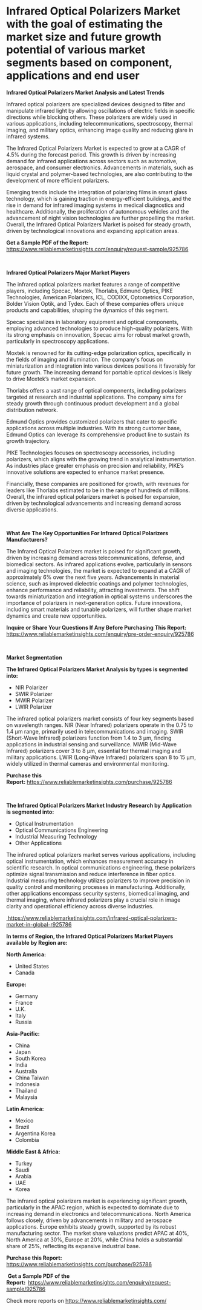 <p><h1>Infrared Optical Polarizers Market with the goal of estimating the market size and future growth potential of various market segments based on component, applications and end user</h1></p><p><strong>Infrared Optical Polarizers Market Analysis and Latest Trends</strong></p>
<p><p>Infrared optical polarizers are specialized devices designed to filter and manipulate infrared light by allowing oscillations of electric fields in specific directions while blocking others. These polarizers are widely used in various applications, including telecommunications, spectroscopy, thermal imaging, and military optics, enhancing image quality and reducing glare in infrared systems.</p><p>The Infrared Optical Polarizers Market is expected to grow at a CAGR of 4.5% during the forecast period. This growth is driven by increasing demand for infrared applications across sectors such as automotive, aerospace, and consumer electronics. Advancements in materials, such as liquid crystal and polymer-based technologies, are also contributing to the development of more efficient polarizers. </p><p>Emerging trends include the integration of polarizing films in smart glass technology, which is gaining traction in energy-efficient buildings, and the rise in demand for infrared imaging systems in medical diagnostics and healthcare. Additionally, the proliferation of autonomous vehicles and the advancement of night vision technologies are further propelling the market. Overall, the Infrared Optical Polarizers Market is poised for steady growth, driven by technological innovations and expanding application areas.</p></p>
<p><strong>Get a Sample PDF of the Report:&nbsp;</strong> <a href="https://www.reliablemarketinsights.com/enquiry/request-sample/925786?utm_campaign=2564&utm_medium=2&utm_source=Github&utm_content=ia&utm_term=24032025&utm_id=infrared-optical-polarizers">https://www.reliablemarketinsights.com/enquiry/request-sample/925786</a></p>
<p>&nbsp;</p>
<p><strong>Infrared Optical Polarizers Major Market Players</strong></p>
<p><p>The infrared optical polarizers market features a range of competitive players, including Specac, Moxtek, Thorlabs, Edmund Optics, PIKE Technologies, American Polarizers, ICL, CODIXX, Optometrics Corporation, Bolder Vision Optik, and Tydex. Each of these companies offers unique products and capabilities, shaping the dynamics of this segment.</p><p>Specac specializes in laboratory equipment and optical components, employing advanced technologies to produce high-quality polarizers. With its strong emphasis on innovation, Specac aims for robust market growth, particularly in spectroscopy applications.</p><p>Moxtek is renowned for its cutting-edge polarization optics, specifically in the fields of imaging and illumination. The company's focus on miniaturization and integration into various devices positions it favorably for future growth. The increasing demand for portable optical devices is likely to drive Moxtek’s market expansion.</p><p>Thorlabs offers a vast range of optical components, including polarizers targeted at research and industrial applications. The company aims for steady growth through continuous product development and a global distribution network.</p><p>Edmund Optics provides customized polarizers that cater to specific applications across multiple industries. With its strong customer base, Edmund Optics can leverage its comprehensive product line to sustain its growth trajectory.</p><p>PIKE Technologies focuses on spectroscopy accessories, including polarizers, which aligns with the growing trend in analytical instrumentation. As industries place greater emphasis on precision and reliability, PIKE’s innovative solutions are expected to enhance market presence.</p><p>Financially, these companies are positioned for growth, with revenues for leaders like Thorlabs estimated to be in the range of hundreds of millions. Overall, the infrared optical polarizers market is poised for expansion, driven by technological advancements and increasing demand across diverse applications.</p></p>
<p>&nbsp;</p>
<p><strong>What Are The Key Opportunities For Infrared Optical Polarizers Manufacturers?</strong></p>
<p><p>The Infrared Optical Polarizers market is poised for significant growth, driven by increasing demand across telecommunications, defense, and biomedical sectors. As infrared applications evolve, particularly in sensors and imaging technologies, the market is expected to expand at a CAGR of approximately 6% over the next five years. Advancements in material science, such as improved dielectric coatings and polymer technologies, enhance performance and reliability, attracting investments. The shift towards miniaturization and integration in optical systems underscores the importance of polarizers in next-generation optics. Future innovations, including smart materials and tunable polarizers, will further shape market dynamics and create new opportunities.</p></p>
<p><strong>Inquire or Share Your Questions If Any Before Purchasing This Report:</strong> <a href="https://www.reliablemarketinsights.com/enquiry/pre-order-enquiry/925786?utm_campaign=2564&utm_medium=2&utm_source=Github&utm_content=ia&utm_term=24032025&utm_id=infrared-optical-polarizers">https://www.reliablemarketinsights.com/enquiry/pre-order-enquiry/925786</a></p>
<p>&nbsp;</p>
<p><strong>Market Segmentation</strong></p>
<p><strong>The Infrared Optical Polarizers Market Analysis by types is segmented into:</strong></p>
<p><ul><li>NIR Polarizer</li><li>SWIR Polarizer</li><li>MWIR Polarizer</li><li>LWIR Polarizer</li></ul></p>
<p><p>The infrared optical polarizers market consists of four key segments based on wavelength ranges. NIR (Near Infrared) polarizers operate in the 0.75 to 1.4 µm range, primarily used in telecommunications and imaging. SWIR (Short-Wave Infrared) polarizers function from 1.4 to 3 µm, finding applications in industrial sensing and surveillance. MWIR (Mid-Wave Infrared) polarizers cover 3 to 8 µm, essential for thermal imaging and military applications. LWIR (Long-Wave Infrared) polarizers span 8 to 15 µm, widely utilized in thermal cameras and environmental monitoring.</p></p>
<p><strong>Purchase this Report:&nbsp;</strong><a href="https://www.reliablemarketinsights.com/purchase/925786?utm_campaign=2564&utm_medium=2&utm_source=Github&utm_content=ia&utm_term=24032025&utm_id=infrared-optical-polarizers">https://www.reliablemarketinsights.com/purchase/925786</a></p>
<p>&nbsp;</p>
<p><strong>The Infrared Optical Polarizers Market Industry Research by Application is segmented into:</strong></p>
<p><ul><li>Optical Instrumentation</li><li>Optical Communications Engineering</li><li>Industrial Measuring Technology</li><li>Other Applications</li></ul></p>
<p><p>The infrared optical polarizers market serves various applications, including optical instrumentation, which enhances measurement accuracy in scientific research. In optical communications engineering, these polarizers optimize signal transmission and reduce interference in fiber optics. Industrial measuring technology utilizes polarizers to improve precision in quality control and monitoring processes in manufacturing. Additionally, other applications encompass security systems, biomedical imaging, and thermal imaging, where infrared polarizers play a crucial role in image clarity and operational efficiency across diverse industries.</p></p>
<p><a href="https://www.reliablemarketinsights.com/infrared-optical-polarizers-market-in-global-r925786?utm_campaign=2564&utm_medium=2&utm_source=Github&utm_content=ia&utm_term=24032025&utm_id=infrared-optical-polarizers">&nbsp;https://www.reliablemarketinsights.com/infrared-optical-polarizers-market-in-global-r925786</a></p>
<p><strong>In terms of Region, the Infrared Optical Polarizers Market Players available by Region are:</strong></p>
<p>
    <p> <strong> North America: </strong>
        <ul>
            <li>United States</li>
            <li>Canada</li>
        </ul>
        </p> 
    <p> <strong> Europe: </strong>
        <ul>
            <li>Germany</li>
            <li>France</li>
            <li>U.K.</li>
            <li>Italy</li>
            <li>Russia</li>
        </ul>
        </p> 
    <p> <strong> Asia-Pacific: </strong>
        <ul>
            <li>China</li>
            <li>Japan</li>
            <li>South Korea</li>
            <li>India</li>
            <li>Australia</li>
            <li>China Taiwan</li>
            <li>Indonesia</li>
            <li>Thailand</li>
            <li>Malaysia</li>
        </ul>
        </p> 
    <p> <strong> Latin America: </strong>
        <ul>
            <li>Mexico</li>
            <li>Brazil</li>
            <li>Argentina Korea</li>
            <li>Colombia</li>
        </ul>
        </p> 
    <p> <strong> Middle East & Africa: </strong>
        <ul>
            <li>Turkey</li>
            <li>Saudi</li>
            <li>Arabia</li>
            <li>UAE</li>
            <li>Korea</li>
        </ul>
    </p>
    </p>
<p><p>The infrared optical polarizers market is experiencing significant growth, particularly in the APAC region, which is expected to dominate due to increasing demand in electronics and telecommunications. North America follows closely, driven by advancements in military and aerospace applications. Europe exhibits steady growth, supported by its robust manufacturing sector. The market share valuations predict APAC at 40%, North America at 30%, Europe at 20%, while China holds a substantial share of 25%, reflecting its expansive industrial base.</p></p>
<p><strong>Purchase this Report: </strong><a href="https://www.reliablemarketinsights.com/purchase/925786?utm_campaign=2564&utm_medium=2&utm_source=Github&utm_content=ia&utm_term=24032025&utm_id=infrared-optical-polarizers">https://www.reliablemarketinsights.com/purchase/925786</a></p>
<p>&nbsp;<strong>Get a Sample PDF of the Report:&nbsp;&nbsp;</strong><a href="https://www.reliablemarketinsights.com/enquiry/request-sample/925786?utm_campaign=2564&utm_medium=2&utm_source=Github&utm_content=ia&utm_term=24032025&utm_id=infrared-optical-polarizers">https://www.reliablemarketinsights.com/enquiry/request-sample/925786</a></p>
<p><strong></strong></p>
<p>Check more reports on <a href="https://www.reliablemarketinsights.com/?utm_campaign=2564&utm_medium=2&utm_source=Github&utm_content=ia&utm_term=24032025&utm_id=infrared-optical-polarizers">https://www.reliablemarketinsights.com/</a></p>